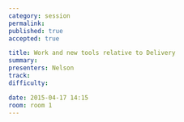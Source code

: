 ```yaml
---
category: session
permalink:
published: true
accepted: true

title: Work and new tools relative to Delivery
summary:
presenters: Nelson
track:
difficulty:

date: 2015-04-17 14:15
room: room 1
---
```


<!-- This is an empty session so it doesn't need visible content -->
